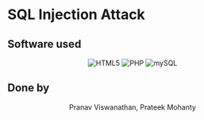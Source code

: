 # SQL Injection Attack
## Software used
<p align="center">
  <img alt="HTML5" src="https://img.shields.io/badge/HTML5-E34F26?style=for-the-badge&logo=html5&logoColor=white"/>
  <img alt="PHP" src="https://img.shields.io/badge/PHP-777BB4?style=for-the-badge&logo=php&logoColor=white"/>
  <img alt="mySQL" src="https://img.shields.io/badge/MySQL-005C84?style=for-the-badge&logo=mysql&logoColor=white"/>
</p>
   
## Done by
<p align="center">
 Pranav Viswanathan, Prateek Mohanty
</p>
